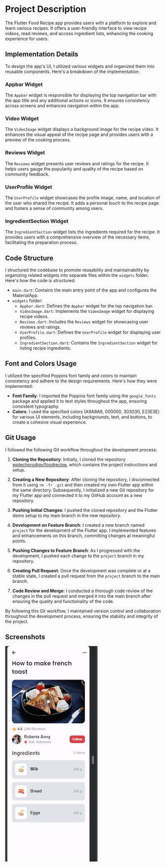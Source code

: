 # Project Description
The Flutter Food Recipe app provides users with a platform to explore and learn various recipes. It offers a user-friendly interface to view recipe videos, read reviews, and access ingredient lists, enhancing the cooking experience for users.

## Implementation Details
To design the app's UI, I utilized various widgets and organized them into reusable components. Here's a breakdown of the implementation:

### Appbar Widget
The `Appbar` widget is responsible for displaying the top navigation bar with the app title and any additional actions or icons. It ensures consistency across screens and enhances navigation within the app.

### Video Widget
The `VideoImage` widget displays a background image for the recipe video. It enhances the visual appeal of the recipe page and provides users with a preview of the cooking process.

### Reviews Widget
The `Reviews` widget presents user reviews and ratings for the recipe. It helps users gauge the popularity and quality of the recipe based on community feedback.

### UserProfile Widget
The `UserProfile` widget showcases the profile image, name, and location of the user who shared the recipe. It adds a personal touch to the recipe page and fosters a sense of community among users.

### IngredientSection Widget
The `IngredientSection` widget lists the ingredients required for the recipe. It provides users with a comprehensive overview of the necessary items, facilitating the preparation process.

## Code Structure
I structured the codebase to promote reusability and maintainability by organizing related widgets into separate files within the `widgets` folder. Here's how the code is structured:

- `main.dart`: Contains the main entry point of the app and configures the MaterialApp.
- `widgets` folder:
  - `Appbar.dart`: Defines the `Appbar` widget for the top navigation bar.
  - `VideoImage.dart`: Implements the `VideoImage` widget for displaying recipe videos.
  - `Reviews.dart`: Includes the `Reviews` widget for showcasing user reviews and ratings.
  - `UserProfile.dart`: Defines the `UserProfile` widget for displaying user profiles.
  - `IngredientSection.dart`: Contains the `IngredientSection` widget for listing recipe ingredients.

## Font and Colors Usage
I utilized the specified Poppins font family and colors to maintain consistency and adhere to the design requirements. Here's how they were implemented:

- **Font Family**: I imported the Poppins font family using the `google_fonts` package and applied it to text styles throughout the app, ensuring consistent typography.
- **Colors**: I used the specified colors (A9A9A9, 000000, 303030, E23E3E) for various UI elements, including backgrounds, text, and buttons, to create a cohesive visual experience.


## Git Usage
I followed the following Git workflow throughout the development process:

1. **Cloning the Repository**: Initially, I cloned the repository [wptechprodigy/foodrecipe](https://github.com/wptechprodigy/foodrecipe), which contains the project instructions and setup.

2. **Creating a New Repository**: After cloning the repository, I disconnected from it using `rm -fr .git` and then created my own Flutter app within the same directory. Subsequently, I initialized a new Git repository for my Flutter app and connected it to my GitHub account as a new repository.

3. **Pushing Initial Changes**: I pushed the cloned repository and the Flutter demo setup to my main branch in the new repository.

4. **Development on Feature Branch**: I created a new branch named `project` for the development of the Flutter app. I implemented features and enhancements on this branch, committing changes at meaningful points.

5. **Pushing Changes to Feature Branch**: As I progressed with the development, I pushed each change to the `project` branch in my repository.

6. **Creating Pull Request**: Once the development was complete or at a stable state, I created a pull request from the `project` branch to the main branch.

7. **Code Review and Merge**: I conducted a thorough code review of the changes in the pull request and merged it into the main branch after ensuring the quality and functionality of the code.

By following this Git workflow, I maintained version control and collaboration throughout the development process, ensuring the stability and integrity of the project.

## Screenshots
![Screenshot](./assets/ss/solution_ss.jpg)
